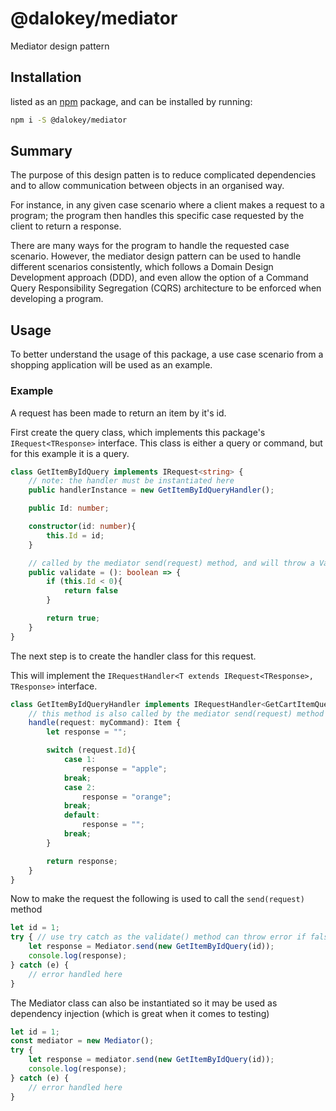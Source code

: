 # @dalokey/mediator
Mediator design pattern

## Installation
listed as an [npm](https://www.npmjs.com/package/@dalokey/mediator) package, and can be installed by running:

```bash
npm i -S @dalokey/mediator
```

## Summary
The purpose of this design patten is to reduce complicated dependencies and to allow communication between objects in an organised way.

For instance, in any given case scenario where a client makes a request to a program; the program then handles this specific case requested by the client to return a response.

There are many ways for the program to handle the requested case scenario. However, the mediator design pattern can be used to handle different scenarios consistently, which follows a Domain Design Development approach (DDD), and even allow the option of a Command Query Responsibility Segregation (CQRS) architecture to be enforced when developing a program.

## Usage
To better understand the usage of this package, a use case scenario from a shopping application will be used as an example.

### Example
A request has been made to return an item by it's id.

First create the query class, which implements this package's `IRequest<TResponse>` interface.
This class is either a query or command, but for this example it is a query.
```ts
class GetItemByIdQuery implements IRequest<string> {
    // note: the handler must be instantiated here
    public handlerInstance = new GetItemByIdQueryHandler();

    public Id: number;

    constructor(id: number){
        this.Id = id;
    }

    // called by the mediator send(request) method, and will throw a ValidationError if false 
    public validate = (): boolean => {
        if (this.Id < 0){
            return false
        }

        return true;
    }
}
```

The next step is to create the handler class for this request.

This will implement the `IRequestHandler<T extends IRequest<TResponse>, TResponse>` interface.
```ts
class GetItemByIdQueryHandler implements IRequestHandler<GetCartItemQuery, Item> {
    // this method is also called by the mediator send(request) method
    handle(request: myCommand): Item {
        let response = "";

        switch (request.Id){
            case 1:
                response = "apple";
            break;
            case 2:
                response = "orange";
            break;
            default:
                response = "";
            break;
        }

        return response;
    }
}
```

Now to make the request the following is used to call the `send(request)` method
```ts
let id = 1;
try { // use try catch as the validate() method can throw error if false
    let response = Mediator.send(new GetItemByIdQuery(id));
    console.log(response);
} catch (e) {
    // error handled here
}
```

The Mediator class can also be instantiated so it may be used as dependency injection (which is great when it comes to testing)
```ts
let id = 1;
const mediator = new Mediator();
try {
    let response = mediator.send(new GetItemByIdQuery(id));
    console.log(response);
} catch (e) {
    // error handled here
}
```
